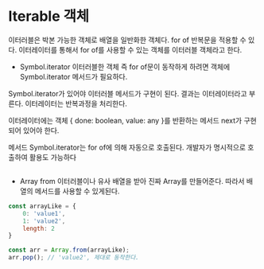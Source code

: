 # Iterable 객체
이터러블은 박본 가능한 객체로 배열을 일반화한 객체다. for of  반복문을 적용할 수 있다.
이터레이터를 통해서 for of를 사용할 수 있는 객체를 이터러블 객체라고 한다.

- Symbol.iterator
이터러블한 객체 즉 for of문이 동작하게 하려면 객체에 Symbol.iterator 메서드가 필요하다.

Symbol.iterator가 있어야 이터러블 메서드가 구현이 된다.
결과는 이터레이터라고 부른다.
이터레이터는 반복과정을 처리한다.

이터레이터에는 객체 { done: boolean, value:  any }를 반환하는 메서드 next가 구현되어 있어야 한다.

메서드 Symbol.iterator는 for of에 의해 자동으로 호출된다.
개발자가 명시적으로 호출하여 활용도 가능하다

```js

```


- Array from
이터러블이나 유사 배열을 받아 진짜 Array를 만들어준다. 따라서 배열의 메서드를 사용할 수 있게된다.
```js
const arrayLike = {
	0: 'value1',
	1: 'value2',
	length: 2
}

const arr = Array.from(arrayLike);
arr.pop(); // 'value2', 제대로 동작한다.
```